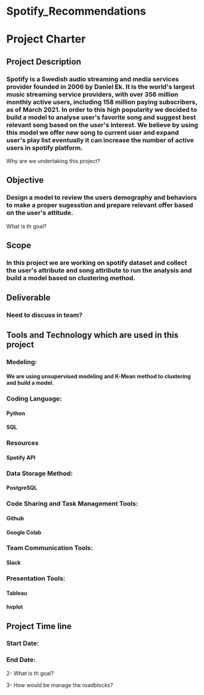 # Spotify_Recommendations
# Project Charter
## Project Description
### Spotify is a Swedish audio streaming and media services provider founded in 2006 by Daniel Ek. It is the world's largest music streaming service providers, with over 356 million monthly active users, including 158 million paying subscribers, as of March 2021. In order to this high popularity we decided to build a model to analyse user's favorite song and suggest best relevant song based on the user's interest. We believe by using this model we offer new song to current user and expand user's play list eventually it can increase the number of active users in spotify platform.
Why are we undertaking this project?


## Objective
### Design a model to review the users demography and behaviors to make a proper sugesstion and prepare relevant offer based on the user's attitude.
What is th goal?

## Scope
### In this project we are working on spotify dataset and collect the user's attribute and song attribute to run the analysis and build a model based on clustering method.

## Deliverable
### Need to discuss in team?

## Tools and Technology which are used in this project
### Modeling:
#### We are using unsupervised modeling and K-Mean method to clustering and build a model.
### Coding Language:
#### Python
#### SQL
### Resources
#### Spotify API
### Data Storage Method:
#### PostgreSQL
### Code Sharing and Task Management Tools:
#### Github
#### Google Colab
### Team Communication Tools:
#### Slack
### Presentation Tools:
#### Tableau
#### hvplot

## Project Time line
### Start Date:
### End Date:


2- What is th goal?

3- How would be manage the roadblocks?
